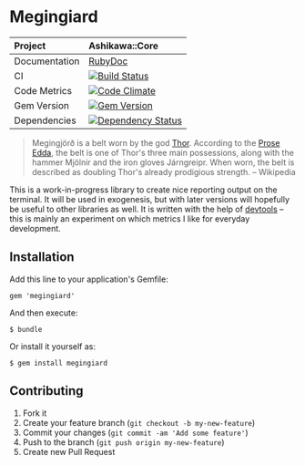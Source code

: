 # Megingiard

| Project         | Ashikawa::Core
|:----------------|:--------------------------------------------------
| Documentation   | [RubyDoc](http://www.rubydoc.info/gems/megingiard)
| CI              | [![Build Status](http://img.shields.io/travis/moonglum/megingiard.svg)](http://travis-ci.org/moonglum/megingiard)
| Code Metrics    | [![Code Climate](http://img.shields.io/codeclimate/github/moonglum/megingiard.svg)](https://codeclimate.com/github/moonglum/megingiard)
| Gem Version     | [![Gem Version](http://img.shields.io/gem/v/megingiard.svg)](http://rubygems.org/gems/megingiard)
| Dependencies    | [![Dependency Status](http://img.shields.io/gemnasium/moonglum/megingiard.svg)](https://gemnasium.com/moonglum/megingiard)


> Megingjörð is a belt worn by the god [Thor](https://en.wikipedia.org/wiki/Thor). According to the [Prose Edda](https://en.wikipedia.org/wiki/Prose_Edda), the belt is one of Thor's three main possessions, along with the hammer Mjölnir and the iron gloves Járngreipr. When worn, the belt is described as doubling Thor's already prodigious strength.
– Wikipedia

This is a work-in-progress library to create nice reporting output on the terminal. It will be used in exogenesis, but with later versions will hopefully be useful to other libraries as well. It is written with the help of [devtools](https://github.com/rom-rb/devtools) – this is mainly an experiment on which metrics I like for everyday development.

## Installation

Add this line to your application's Gemfile:

    gem 'megingiard'

And then execute:

    $ bundle

Or install it yourself as:

    $ gem install megingiard

## Contributing

1. Fork it
2. Create your feature branch (`git checkout -b my-new-feature`)
3. Commit your changes (`git commit -am 'Add some feature'`)
4. Push to the branch (`git push origin my-new-feature`)
5. Create new Pull Request
